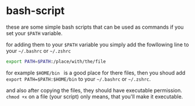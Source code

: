 # bash-script

these are some simple bash scripts that can be used as commands if you set your `$PATH` variable.

for adding them to your `$PATH` variable you simply add the fowllowing line to your `~/.bashrc` or `~/.zshrc` 

```bash
export PATH=$PATH:/place/with/the/file
```

for example `$HOME/bin ` is a good place for there files, then you shoud add `export PATH=$PATH:$HOME/bin` to your `~/.bashrc` or `~/.zshrc`.

and also after copying the files, they should have executable permission.
`chmod +x` on a file (your script) only means, that you'll make it executable.
